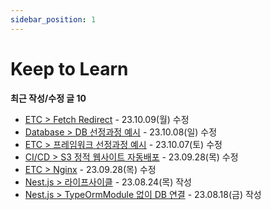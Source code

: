 ```yaml
---
sidebar_position: 1
---
```


# Keep to Learn

**최근 작성/수정 글 10**

- [ETC > Fetch Redirect](https://blog.taewan.link/docs/etc/fetch-redirect) - 23.10.09(월) 수정
- [Database > DB 선정과정 예시](https://blog.taewan.link/docs/database/db-selection-process) - 23.10.08(일) 수정
- [ETC > 프레임워크 선정과정 예시](https://blog.taewan.link/docs/etc/framework-selection-process) - 23.10.07(토) 수정
- [CI/CD > S3 정적 웹사이트 자동배포](https://blog.taewan.link/docs/ci-cd/github-actions-for-s3) - 23.09.28(목) 수정
- [ETC > Nginx](https://blog.taewan.link/docs/ETC/nginx) - 23.09.28(목) 수정
- [Nest.js > 라이프사이클](https://blog.taewan.link/docs/nestjs/lifecycle) - 23.08.24(목) 작성
- [Nest.js > TypeOrmModule 없이 DB 연결](https://blog.taewan.link/docs/nestjs/typeorm-db-provider) - 23.08.18(금) 작성

<br/>
